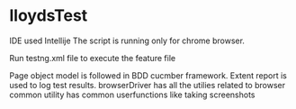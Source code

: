# lloydsTest
IDE used Intellije 
The script is running only for chrome browser.

Run testng.xml file to execute the feature file

Page object model is followed in BDD cucmber framework.
Extent report is used to log test results.
browserDriver has all the utilies related to browser
common utility has common userfunctions like taking screenshots
